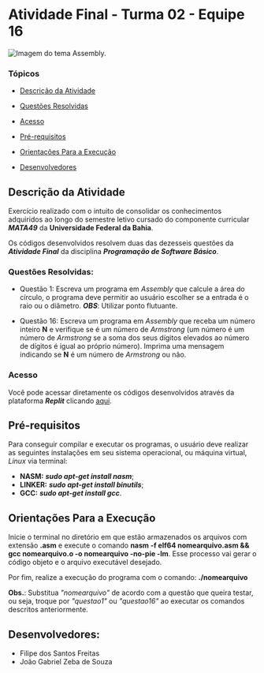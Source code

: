 # Atividade Final - Turma 02 - Equipe 16
![Imagem do tema Assembly.](https://github.com/user-attachments/assets/c582a6fa-1766-4396-a46b-344534d285a6)


### Tópicos

* [Descrição da Atividade](#descrição-da-atividade)

* [Questões Resolvidas](#questões-resolvidas)

* [Acesso](#acesso)

* [Pré-requisitos](#pré-requisitos)

* [Orientações Para a Execução](#orientações-para-a-execução)

* [Desenvolvedores](#desenvolvedores)

## Descrição da Atividade
Exercício realizado com o intuito de consolidar os conhecimentos adquiridos ao longo do semestre letivo cursado do componente curricular ***MATA49*** da **Universidade Federal da Bahia**.

Os códigos desenvolvidos resolvem duas das dezesseis questões da ***Atividade Final*** da disciplina ***Programação de Software Básico***.

### Questões Resolvidas:
- Questão 1: Escreva um programa em _Assembly_ que calcule a área do círculo, o programa deve permitir ao usuário escolher se a entrada é o raio ou o diâmetro. ***OBS***: Utilizar ponto flutuante.

- Questão 16: Escreva um programa em _Assembly_ que receba um número inteiro **N** e verifique se é um número de _Armstrong_ (um número é um número de _Armstrong_ se a soma dos seus dígitos elevados ao número de dígitos é igual ao próprio número). Imprima uma mensagem indicando se **N** é um número de _Armstrong_ ou não.

### Acesso
Você pode acessar diretamente os códigos desenvolvidos através da plataforma ***Replit*** clicando [aqui](https://replit.com/@zebaufba/FilipeFreitasandJoaoZeba-AtividadeFinal).

## Pré-requisitos
Para conseguir compilar e executar os programas, o usuário deve realizar as seguintes instalações em seu sistema operacional, ou máquina virtual, _Linux_ via terminal:

- **NASM:** ***sudo apt-get install nasm***;
- **LINKER:** ***sudo apt-get install binutils***;
- **GCC:** ***sudo apt-get install gcc***.

## Orientações Para a Execução
Inicie o terminal no diretório em que estão armazenados os arquivos com extensão **.asm** e execute o comando **nasm -f elf64 nomearquivo.asm && gcc nomearquivo.o -o nomearquivo -no-pie -lm**. Esse processo vai gerar o código objeto e o arquivo executável desejado.

Por fim, realize a execução do programa com o comando: **./nomearquivo**

**Obs.**: Substitua _"nomearquivo"_ de acordo com a questão que queira testar, ou seja, troque por _"questao1"_ ou _"questao16"_ ao executar os comandos descritos anteriormente.

## Desenvolvedores:
- Filipe dos Santos Freitas 
- João Gabriel Zeba de Souza
